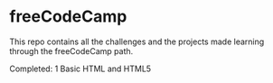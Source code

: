 # freeCodeCamp
This repo contains all the challenges and the projects made learning through the freeCodeCamp path.

Completed:
1 Basic HTML and HTML5